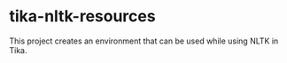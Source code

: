 # tika-nltk-resources
This project creates an environment that can be used while using NLTK in Tika.
